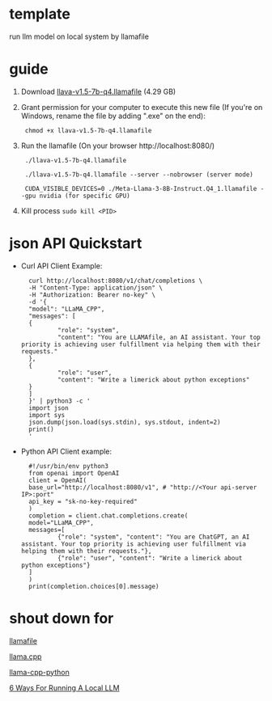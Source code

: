 # template

 run llm model on local system by llamafile 

# guide

1. Download [llava-v1.5-7b-q4.llamafile](https://huggingface.co/Mozilla/llava-v1.5-7b-llamafile/resolve/main/llava-v1.5-7b-q4.llamafile?download=true) (4.29 GB)

2. Grant permission for your computer to execute this new file (If you're on Windows, rename the file by adding ".exe" on the end):

        chmod +x llava-v1.5-7b-q4.llamafile

3. Run the llamafile (On your browser http://localhost:8080/) 

        ./llava-v1.5-7b-q4.llamafile

        ./llava-v1.5-7b-q4.llamafile --server --nobrowser (server mode)

        CUDA_VISIBLE_DEVICES=0 ./Meta-Llama-3-8B-Instruct.Q4_1.llamafile --gpu nvidia (for specific GPU)

4. Kill process `sudo kill <PID>`

# json API Quickstart

- Curl API Client Example:

        curl http://localhost:8080/v1/chat/completions \
        -H "Content-Type: application/json" \
        -H "Authorization: Bearer no-key" \
        -d '{
        "model": "LLaMA_CPP",
        "messages": [
        {
                "role": "system",
                "content": "You are LLAMAfile, an AI assistant. Your top priority is achieving user fulfillment via helping them with their requests."
        },
        {
                "role": "user",
                "content": "Write a limerick about python exceptions"
        }
        ]
        }' | python3 -c '
        import json
        import sys
        json.dump(json.load(sys.stdin), sys.stdout, indent=2)
        print()
        '

- Python API Client example:

        #!/usr/bin/env python3
        from openai import OpenAI
        client = OpenAI(
        base_url="http://localhost:8080/v1", # "http://<Your api-server IP>:port"
        api_key = "sk-no-key-required"
        )
        completion = client.chat.completions.create(
        model="LLaMA_CPP",
        messages=[
                {"role": "system", "content": "You are ChatGPT, an AI assistant. Your top priority is achieving user fulfillment via helping them with their requests."},
                {"role": "user", "content": "Write a limerick about python exceptions"}
        ]
        )
        print(completion.choices[0].message)

# shout down for

[llamafile](https://github.com/Mozilla-Ocho/llamafile?tab=readme-ov-file)

[llama.cpp](https://github.com/ggerganov/llama.cpp)

[llama-cpp-python](https://github.com/abetlen/llama-cpp-python?tab=readme-ov-file)

[6 Ways For Running A Local LLM](https://semaphoreci.com/blog/local-llm)